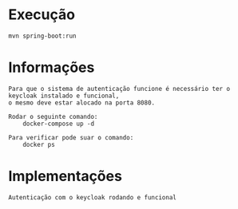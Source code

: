 # Execução
    mvn spring-boot:run
# Informações
    Para que o sistema de autenticação funcione é necessário ter o keycloak instalado e funcional,
    o mesmo deve estar alocado na porta 8080.

    Rodar o seguinte comando:
        docker-compose up -d

    Para verificar pode suar o comando:
        docker ps

# Implementações
    Autenticação com o keycloak rodando e funcional